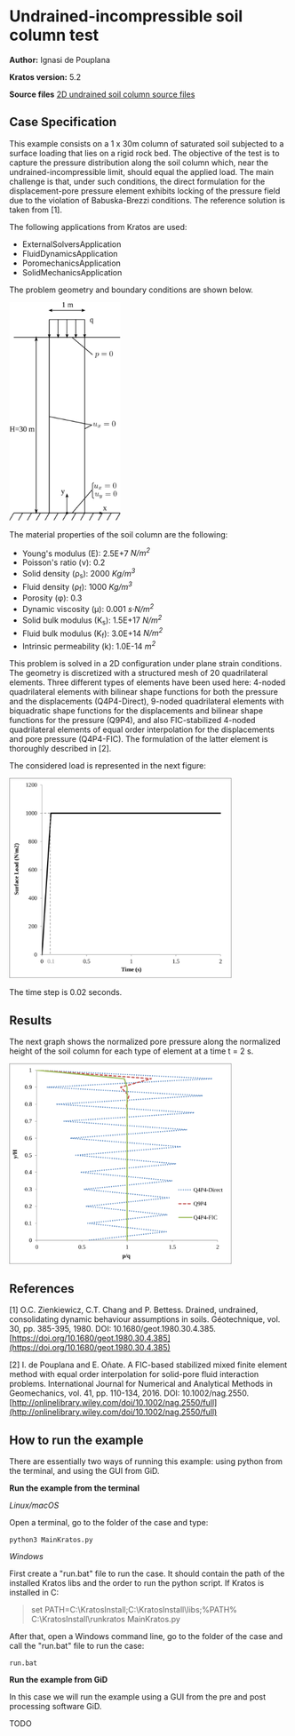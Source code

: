 # Undrained-incompressible soil column test

**Author:** Ignasi de Pouplana

**Kratos version:** 5.2

**Source files** [2D undrained soil column source files](https://github.com/KratosMultiphysics/Examples/tree/master/poromechanics/validation/undrained_soil_column_2D/source)

## Case Specification

This example consists on a 1 x 30m column of saturated soil subjected to a surface loading that lies on a rigid rock bed. The objective of the test is to capture the pressure distribution along the soil column which, near the undrained-incompressible limit, should equal the applied load. The main challenge is that, under such conditions, the direct formulation for the displacement-pore pressure element exhibits locking of the pressure field due to the violation of Babuska-Brezzi conditions. The reference solution is taken from [1].

The following applications from Kratos are used:

* ExternalSolversApplication
* FluidDynamicsApplication
* PoromechanicsApplication
* SolidMechanicsApplication

The problem geometry and boundary conditions are shown below.
<!-- ![undrained soil column geometry.](data/soil-column_geometry.png) -->
<img src="data/soil-column_geometry.png" width="200">

The material properties of the soil column are the following:
* Young's modulus (E): 2.5E+7 _N/m<sup>2</sup>_
* Poisson's ratio (&nu;): 0.2
* Solid density (&rho;<sub>s</sub>): 2000 _Kg/m<sup>3</sup>_
* Fluid density (&rho;<sub>f</sub>): 1000 _Kg/m<sup>3</sup>_
* Porosity (&phi;): 0.3
* Dynamic viscosity (&mu;): 0.001 _s·N/m<sup>2</sup>_
* Solid bulk modulus (K<sub>s</sub>): 1.5E+17 _N/m<sup>2</sup>_
* Fluid bulk modulus (K<sub>f</sub>): 3.0E+14 _N/m<sup>2</sup>_
* Intrinsic permeability (k): 1.0E-14 _m<sup>2</sup>_

This problem is solved in a 2D configuration under plane strain conditions. The geometry is discretized with a structured mesh of 20 quadrilateral elements. Three different types of elements have been used here: 4-noded quadrilateral elements with bilinear shape functions for both the pressure and the displacements (Q4P4-Direct), 9-noded quadrilateral elements with biquadratic shape functions for the displacements and bilinear shape functions for the pressure (Q9P4), and also FIC-stabilized 4-noded quadrilateral elements of equal order interpolation for the displacements and pore pressure (Q4P4-FIC). The formulation of the latter element is thoroughly described in [2].

The considered load is represented in the next figure:

<img src="data/load.png" width="400">

The time step is 0.02 seconds.

## Results

The next graph shows the normalized pore pressure along the normalized height of the soil column for each type of element at a time t = 2 s.

<img src="data/height-pressure.png" width="400">

## References

[1] O.C. Zienkiewicz, C.T. Chang and P. Bettess. Drained, undrained, consolidating dynamic behaviour assumptions in soils. Géotechnique, vol. 30, pp. 385-395, 1980. DOI: 10.1680/geot.1980.30.4.385. [https://doi.org/10.1680/geot.1980.30.4.385](https://doi.org/10.1680/geot.1980.30.4.385)

[2] I. de Pouplana and E. Oñate. A FIC-based stabilized mixed finite element method with equal order interpolation for solid-pore fluid interaction problems. International Journal for Numerical and Analytical Methods in Geomechanics, vol. 41, pp. 110-134, 2016. DOI: 10.1002/nag.2550. [http://onlinelibrary.wiley.com/doi/10.1002/nag.2550/full](http://onlinelibrary.wiley.com/doi/10.1002/nag.2550/full)

## How to run the example

There are essentially two ways of running this example: using python from the terminal, and using the GUI from GiD.

**Run the example from the terminal**

*Linux/macOS*

Open a terminal, go to the folder of the case and type:

>
    python3 MainKratos.py

*Windows*

First create a "run.bat" file to run the case. It should contain the path of the installed Kratos libs and the order to run the python script. If Kratos is installed in C:

> set PATH=C:\\KratosInstall;C:\\KratosInstall\\libs;%PATH%
C:\\KratosInstall\\runkratos MainKratos.py

After that, open a Windows command line, go to the folder of the case and call the "run.bat" file to run the case:

>
    run.bat

**Run the example from GiD**

In this case we will run the example using a GUI from the pre and post processing software GiD.

TODO